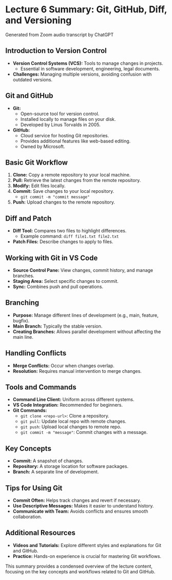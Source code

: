 # Lecture 6 Summary: Git, GitHub, Diff, and Versioning  
Generated from Zoom audio transcript by ChatGPT
   
## Introduction to Version Control  
- **Version Control Systems (VCS):** Tools to manage changes in projects.  
  - Essential in software development, engineering, legal documents.  
- **Challenges:** Managing multiple versions, avoiding confusion with outdated versions.  
   
## Git and GitHub  
- **Git:**  
  - Open-source tool for version control.  
  - Installed locally to manage files on your disk.  
  - Developed by Linus Torvalds in 2005.  
- **GitHub:**  
  - Cloud service for hosting Git repositories.  
  - Provides additional features like web-based editing.  
  - Owned by Microsoft.  
   
## Basic Git Workflow  
1. **Clone:** Copy a remote repository to your local machine.  
2. **Pull:** Retrieve the latest changes from the remote repository.  
3. **Modify:** Edit files locally.  
4. **Commit:** Save changes to your local repository.  
   - `git commit -m "commit message"`  
5. **Push:** Upload changes to the remote repository.  
   
## Diff and Patch  
- **Diff Tool:** Compares two files to highlight differences.  
  - Example command: `diff file1.txt file2.txt`  
- **Patch Files:** Describe changes to apply to files.  
   
## Working with Git in VS Code  
- **Source Control Pane:** View changes, commit history, and manage branches.  
- **Staging Area:** Select specific changes to commit.  
- **Sync:** Combines push and pull operations.  
   
## Branching  
- **Purpose:** Manage different lines of development (e.g., main, feature, bugfix).  
- **Main Branch:** Typically the stable version.  
- **Creating Branches:** Allows parallel development without affecting the main line.  
   
## Handling Conflicts  
- **Merge Conflicts:** Occur when changes overlap.  
- **Resolution:** Requires manual intervention to merge changes.  
   
## Tools and Commands  
- **Command Line Client:** Uniform across different systems.  
- **VS Code Integration:** Recommended for beginners.  
- **Git Commands:**  
  - `git clone <repo-url>`: Clone a repository.  
  - `git pull`: Update local repo with remote changes.  
  - `git push`: Upload local changes to remote repo.  
  - `git commit -m "message"`: Commit changes with a message.  
   
## Key Concepts  
- **Commit:** A snapshot of changes.  
- **Repository:** A storage location for software packages.  
- **Branch:** A separate line of development.  
   
## Tips for Using Git  
- **Commit Often:** Helps track changes and revert if necessary.  
- **Use Descriptive Messages:** Makes it easier to understand history.  
- **Communicate with Team:** Avoids conflicts and ensures smooth collaboration.  
   
## Additional Resources  
- **Videos and Tutorials:** Explore different styles and explanations for Git and GitHub.  
- **Practice:** Hands-on experience is crucial for mastering Git workflows.  
   
This summary provides a condensed overview of the lecture content, focusing on the key concepts and workflows related to Git and GitHub.